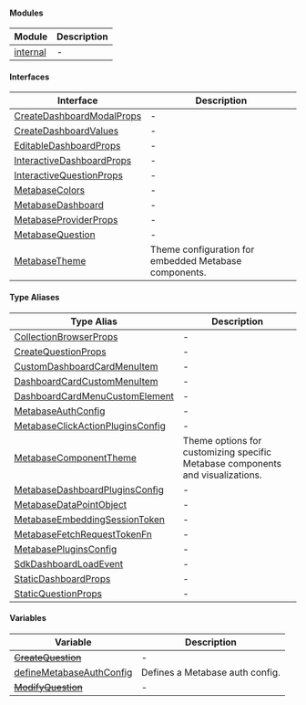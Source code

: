 #### Modules

| Module                                   | Description |
| ---------------------------------------- | ----------- |
| [internal](./generated/html/internal.md) | -           |

#### Interfaces

| Interface                                                                  | Description                                           |
| -------------------------------------------------------------------------- | ----------------------------------------------------- |
| [CreateDashboardModalProps](./generated/html/CreateDashboardModalProps.md) | -                                                     |
| [CreateDashboardValues](./generated/html/CreateDashboardValues.md)         | -                                                     |
| [EditableDashboardProps](./generated/html/EditableDashboardProps.md)       | -                                                     |
| [InteractiveDashboardProps](./generated/html/InteractiveDashboardProps.md) | -                                                     |
| [InteractiveQuestionProps](./generated/html/InteractiveQuestionProps.md)   | -                                                     |
| [MetabaseColors](./generated/html/MetabaseColors.md)                       | -                                                     |
| [MetabaseDashboard](./generated/html/MetabaseDashboard.md)                 | -                                                     |
| [MetabaseProviderProps](./generated/html/MetabaseProviderProps.md)         | -                                                     |
| [MetabaseQuestion](./generated/html/MetabaseQuestion.md)                   | -                                                     |
| [MetabaseTheme](./generated/html/MetabaseTheme.md)                         | Theme configuration for embedded Metabase components. |

#### Type Aliases

| Type Alias                                                                               | Description                                                                    |
| ---------------------------------------------------------------------------------------- | ------------------------------------------------------------------------------ |
| [CollectionBrowserProps](./generated/html/CollectionBrowserProps.md)                     | -                                                                              |
| [CreateQuestionProps](./generated/html/CreateQuestionProps.md)                           | -                                                                              |
| [CustomDashboardCardMenuItem](./generated/html/CustomDashboardCardMenuItem.md)           | -                                                                              |
| [DashboardCardCustomMenuItem](./generated/html/DashboardCardCustomMenuItem.md)           | -                                                                              |
| [DashboardCardMenuCustomElement](./generated/html/DashboardCardMenuCustomElement.md)     | -                                                                              |
| [MetabaseAuthConfig](./generated/html/MetabaseAuthConfig.md)                             | -                                                                              |
| [MetabaseClickActionPluginsConfig](./generated/html/MetabaseClickActionPluginsConfig.md) | -                                                                              |
| [MetabaseComponentTheme](./generated/html/MetabaseComponentTheme.md)                     | Theme options for customizing specific Metabase components and visualizations. |
| [MetabaseDashboardPluginsConfig](./generated/html/MetabaseDashboardPluginsConfig.md)     | -                                                                              |
| [MetabaseDataPointObject](./generated/html/MetabaseDataPointObject.md)                   | -                                                                              |
| [MetabaseEmbeddingSessionToken](./generated/html/MetabaseEmbeddingSessionToken.md)       | -                                                                              |
| [MetabaseFetchRequestTokenFn](./generated/html/MetabaseFetchRequestTokenFn.md)           | -                                                                              |
| [MetabasePluginsConfig](./generated/html/MetabasePluginsConfig.md)                       | -                                                                              |
| [SdkDashboardLoadEvent](./generated/html/SdkDashboardLoadEvent.md)                       | -                                                                              |
| [StaticDashboardProps](./generated/html/StaticDashboardProps.md)                         | -                                                                              |
| [StaticQuestionProps](./generated/html/StaticQuestionProps.md)                           | -                                                                              |

#### Variables

| Variable                                                                 | Description                     |
| ------------------------------------------------------------------------ | ------------------------------- |
| [~~CreateQuestion~~](./generated/html/CreateQuestion.md)                 | -                               |
| [defineMetabaseAuthConfig](./generated/html/defineMetabaseAuthConfig.md) | Defines a Metabase auth config. |
| [~~ModifyQuestion~~](./generated/html/ModifyQuestion.md)                 | -                               |
